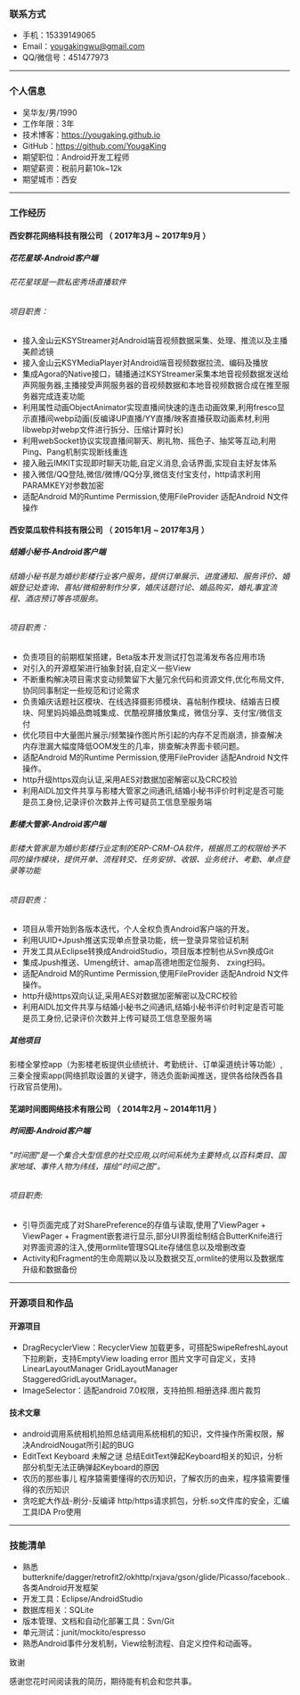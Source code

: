 ### 联系方式

* 手机：15339149065
* Email：yougakingwu@gmail.com
* QQ/微信号：451477973

---

### 个人信息

* 吴华友/男/1990
* 工作年限：3年
* 技术博客：https://yougaking.github.io
* GitHub：https://github.com/YougaKing
* 期望职位：Android开发工程师
* 期望薪资：税前月薪10k~12k
* 期望城市：西安

---

### 工作经历
#### 西安群花网络科技有限公司 （ 2017年3月 ~ 2017年9月 ）

##### 花花星球-Android客户端

###### 花花星球是一款私密秀场直播软件

###### 项目职责：

* 接入金山云KSYStreamer对Android端音视频数据采集、处理、推流以及主播美颜滤镜
* 接入金山云KSYMediaPlayer对Android端音视频数据拉流、编码及播放
* 集成Agora的Native接口，辅播通过KSYStreamer采集本地音视频数据发送给声网服务器,主播接受声网服务器的音视频数据和本地音视频数据合成在推至服务器完成连麦功能
* 利用属性动画ObjectAnimator实现直播间快速的连击动画效果,利用fresco显示直播间webp动画(反编译UP直播/YY直播/映客直播获取动画素材,利用libwebp对webp文件进行拆分、压缩计算时长)
* 利用webSocket协议实现直播间聊天、刷礼物、摇色子、抽奖等互动,利用Ping、Pang机制实现断线重连
* 接入融云IMKIT实现即时聊天功能,自定义消息,会话界面,实现自主好友体系
* 接入微信/QQ登陆,微信/微博/QQ分享,微信支付宝支付，http请求利用PARAMKEY对参数加密
* 适配Android M的Runtime Permission,使用FileProvider 适配Android N文件操作

#### 西安菜瓜软件科技有限公司 （ 2015年1月 ~ 2017年3月 ）

##### 结婚小秘书-Android客户端

###### 结婚小秘书是为婚纱影楼行业客户服务，提供订单展示、进度通知、服务评价、婚姻登记处查询、喜帖/微相册制作分享，婚庆话题讨论、婚品购买，婚礼事宜流程、酒店预订等各项服务。

###### 项目职责：

* 负责项目的前期框架搭建，Beta版本开发测试打包混淆发布各应用市场
* 对引入的开源框架进行抽象封装,自定义一些View
* 不断重构解决项目需求变动频繁留下大量冗余代码和资源文件,优化布局文件,协同同事制定一些规范和讨论需求
* 负责婚庆话题社区模块、在线选择摄影师模块、喜帖制作模块、结婚吉日模块、阿里妈妈婚品商城集成、优酷视屏播放集成，微信分享、支付宝/微信支付
* 优化项目中大量图片展示/频繁操作图片所引起的内存不足而崩溃，排查解决内存泄漏大幅度降低OOM发生的几率，排查解决界面卡顿问题。
* 适配Android M的Runtime Permission,使用FileProvider 适配Android N文件操作。
* http升级https双向认证,采用AES对数据加密解密以及CRC校验
* 利用AIDL加文件共享与影楼大管家之间通讯,结婚小秘书评价时判定是否可能是员工身份,记录评价次数并上传可疑员工信息至服务端

##### 影楼大管家-Android客户端

###### 影楼大管家是为婚纱影楼行业定制的ERP-CRM-OA软件，根据员工的权限给予不同的操作模块，提供开单、流程转交、任务安排、收银、业务统计、考勤、单点登录等功能

###### 项目职责：

* 项目从零开始到各版本迭代，个人全权负责Android客户端的开发。
* 利用UUID+Jpush推送实现单点登录功能，统一登录异常验证机制
* 开发工具从Eclipse转换成AndroidStudio，项目版本控制也从Svn换成Git
* 集成Jpush推送、Umeng统计、amap高德地图定位服务、 zxing扫码。
* 适配Android M的Runtime Permission,使用FileProvider 适配Android N文件操作。
* http升级https双向认证,采用AES对数据加密解密以及CRC校验
* 利用AIDL加文件共享与结婚小秘书之间通讯,结婚小秘书评价时判定是否可能是员工身份,记录评价次数并上传可疑员工信息至服务端


##### 其他项目

影楼全掌控app（为影楼老板提供业绩统计、考勤统计、订单渠道统计等功能）, 三秦全搜索app(网络抓取设置的关键字，筛选负面新闻推送，提供各给陕西各县 行政官员使用)。


#### 芜湖时间图网络技术有限公司 （ 2014年2月 ~ 2014年11月 ）

##### 时间图-Android客户端

###### "时间图"是一个集合大型信息的社交应用,以时间系统为主要特点,以百科类目、国家地域、事件人物为纬线，描绘“时间之图”。

###### 项目职责:

* 引导页面完成了对SharePreference的存值与读取,使用了ViewPager + ViewPager + Fragment嵌套进行显示,部分UI界面绘制结合ButterKnife进行对界面资源的注入,使用ormlite管理SQLite存储信息以及增删改查
* Activity和Fragment的生命周期以及以及数据交互,ormlite的使用以及数据库升级和数据备份

---

### 开源项目和作品

#### 开源项目

* DragRecyclerView：RecyclerView 加载更多，可搭配SwipeRefreshLayout 下拉刷新，支持EmptyView loading error 图片文字可自定义，支持 LinearLayoutManager GridLayoutManager StaggeredGridLayoutManager。
* ImageSelector：适配android 7.0权限，支持拍照.相册选择.图片裁剪

#### 技术文章

* android调用系统相机拍照总结调用系统相机的知识，文件操作所需权限，解决AndroidNougat所引起的BUG
* EditText Keyboard 未解之谜 总结EditText弹起Keyboard相关的知识，分析 部分机型无法正确弹起Keyboard的原因
* 农历的那些事儿 程序猿需要懂得的农历知识，了解农历的由来，程序猿需要懂得的农历知识
* 贪吃蛇大作战-刷分-反编译 http/https请求抓包，分析.so文件库的安全，汇编工具IDA Pro使用

---

### 技能清单

* 熟悉butterknife/dagger/retrofit2/okhttp/rxjava/gson/glide/Picasso/facebook..各类Android开发框架
* 开发工具：Eclipse/AndroidStudio
* 数据库相关：SQLite
* 版本管理、文档和自动化部署工具：Svn/Git
* 单元测试：junit/mockito/espresso
* 熟悉Android事件分发机制，View绘制流程、自定义控件和动画等。

致谢

感谢您花时间阅读我的简历，期待能有机会和您共事。


